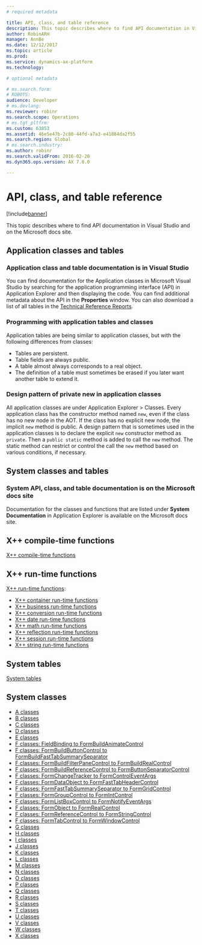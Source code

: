 ```yaml
---
# required metadata

title: API, class, and table reference
description: This topic describes where to find API documentation in Visual Studio and on the Microsoft docs site.
author: RobinARH
manager: AnnBe
ms.date: 12/12/2017
ms.topic: article
ms.prod: 
ms.service: dynamics-ax-platform
ms.technology: 

# optional metadata

# ms.search.form: 
# ROBOTS: 
audience: Developer
# ms.devlang: 
ms.reviewer: robinr
ms.search.scope: Operations
# ms.tgt_pltfrm: 
ms.custom: 63853
ms.assetid: 46e5e47b-2c80-44fd-a7a3-e41884da2f55
ms.search.region: Global
# ms.search.industry: 
ms.author: robinr
ms.search.validFrom: 2016-02-28
ms.dyn365.ops.version: AX 7.0.0

---
```


# API, class, and table reference

[!include[banner](../includes/banner.md)]


This topic describes where to find API documentation in Visual Studio and on the Microsoft docs site.

## Application classes and tables

### Application class and table documentation is in Visual Studio

You can find documentation for the Application classes in Microsoft Visual Studio by searching for the application programming interface (API) in Application Explorer and then displaying the code. You can find additional metadata about the API in the **Properties** window. You can also download a list of all tables in the [Technical Reference Reports](https://mbs.microsoft.com/customersource/northamerica/AX/downloads/reports/axtechrefrep).

### Programming with application tables and classes

Application tables are being similar to application classes, but with the following differences from classes:

-   Tables are persistent.
-   Table fields are always public.
-   A table almost always corresponds to a real object.
-   The definition of a table must sometimes be erased if you later want another table to extend it.

### Design pattern of private new in application classes

All application classes are under Application Explorer &gt; Classes. Every application class has the constructor method named `new`, even if the class has no new node in the AOT. If the class has no explicit new node, the implicit `new` method is public. A design pattern that is sometimes used in the application classes is to declare the explicit `new` constructor method as `private`. Then a `public static` method is added to call the `new` method. The static method can restrict or control the call the `new` method based on various conditions, if necessary.

## System classes and tables
### System API, class, and table documentation is on the Microsoft docs site

Documentation for the classes and functions that are listed under **System Documentation** in Application Explorer is available on the Microsoft docs site.

## X++ compile-time functions
[X++ compile-time functions](xpp-compile-time-functions.md)

## X++ run-time functions
[X++ run-time functions](xpp-string-run-time-functions.md):

-   [X++ container run-time functions](xpp-container-run-time-functions.md)
-   [X++ business run-time functions](xpp-business-run-time-functions.md)
-   [X++ conversion run-time functions](xpp-conversion-run-time-functions.md)
-   [X++ date run-time functions](xpp-date-run-time-functions.md)
-   [X++ math run-time functions](xpp-math-run-time-functions.md)
-   [X++ reflection run-time functions](xpp-reflection-run-time-functions.md)
-   [X++ session run-time functions](xpp-session-run-time-functions.md)
-   [X++ string run-time functions](xpp-string-run-time-functions.md)

## System tables
[System tables](system-tables.md)

## System classes
-   [A classes](a-classes.md)
-   [B classes](b-classes.md)
-   [C classes](c-classes.md)
-   [D classes](d-classes.md)
-   [E classes](e-classes.md)
-   [F classes: FieldBinding to FormBuildAnimateControl](fieldbinding-classes.md)
-   [F classes: FormBuildButtonControl to FormBuildFastTabSummarySeparator](FormBuildButtonControl-classes.md)
-   [F classes: FormBuildFilterPaneControl to FormBuildRealControl](FormBuildFilterPaneControl-classes.md)
-   [F classes: FormBuildReferenceControl to FormButtonSeparatorControl](FormBuildReferenceControl-classes.md)
-   [F classes: FormChangeTracker to FormControlEventArgs](FormChangeTracker-classes.md)
-   [F classes: FormDataObject to FormFastTabHeaderControl](FormDataObject-classes.md)
-   [F classes: FormFastTabSummarySeparator to FormGridControl](FormFastTabSummarySeparator-classes.md)
-   [F classes: FormGroupControl to FormIntControl](FormGroupControl-classes.md)
-   [F classes: FormListBoxControl to FormNotifyEventArgs](FormListBoxControl-classes.md)
-   [F classes: FormObject to FormRealControl](FormObject-classes.md)
-   [F classes: FormReferenceControl to FormStringControl](FormReferenceControl-classes.md)
-   [F classes: FormTabControl to FormWindowControl](FormTabControl-classes.md)
-   [G classes](g-classes.md)
-   [H classes](h-classes.md)
-   [I classes](i-classes.md)
-   [J classes](j-classes.md)
-   [K classes](k-classes.md)
-   [L classes](l-classes.md)
-   [M classes](m-classes.md)
-   [N classes](n-classes.md)
-   [O classes](o-classes.md)
-   [P classes](p-classes.md)
-   [Q classes](q-classes.md)
-   [R classes](r-classes.md)
-   [S classes](s-classes.md)
-   [T classes](t-classes.md)
-   [U classes](u-classes.md)
-   [V classes](v-classes.md)
-   [W classes](w-classes.md)
-   [X classes](x-classes.md)





